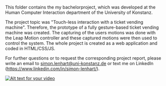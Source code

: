 This folder contains the my bachelorproject, which was developed at the Human Computer Interaction department of the University of Konstanz. 

The project topic was "Touch-less interaction with a ticket vending machine". 
Therefore, the prototype of a fully gesture-based ticket vending machine was created. 
The capturing of the users motions was done with the Leap Motion controller and these captured motions were then used to control the system. 
The whole project is created as a web application and coded in HTML/CSS/JS.

For further questions or to request the corresponding project report, please write an email to simon.lenhart@uni-konstanz.de or text me on LinkedIn (https://www.linkedin.com/in/simon-lenhart/). 

[![Alt text for your video](https://img.youtube.com/vipKseEUggtX8&ab/0.jpg)](https://www.youtube.com/watch?v=pKseEUggtX8&ab)
